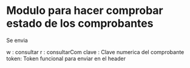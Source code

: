 # Modulo para hacer comprobar estado de los comprobantes
Se envia

w : consultar
r : consultarCom
clave : Clave numerica del comprobante
token: Token funcional para enviar en el header
